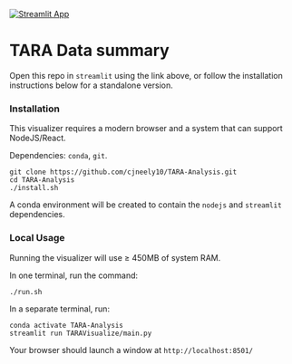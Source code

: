 [![Streamlit App](https://static.streamlit.io/badges/streamlit_badge_black_white.svg)](https://share.streamlit.io/cjneely10/TARA-Analysis/main/TARAVisualize/main.py)


# TARA Data summary

Open this repo in `streamlit` using the link above, or follow the installation instructions below for a standalone version.

### Installation

This visualizer requires a modern browser and a system that can support NodeJS/React.

Dependencies: `conda`, `git`.

```
git clone https://github.com/cjneely10/TARA-Analysis.git
cd TARA-Analysis
./install.sh
```

A conda environment will be created to contain the `nodejs` and `streamlit` dependencies.

### Local Usage

Running the visualizer will use &ge; 450MB of system RAM.

In one terminal, run the command:

```shell
./run.sh
```

In a separate terminal, run:

```shell
conda activate TARA-Analysis
streamlit run TARAVisualize/main.py
```

Your browser should launch a window at `http://localhost:8501/`
